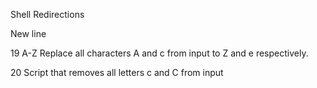 

Shell Redirections

New line

19 A-Z Replace all characters A and c from input to Z and e respectively.

20 Script that removes all letters c and C from input


